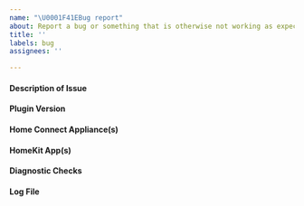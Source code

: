 ```yaml
---
name: "\U0001F41EBug report"
about: Report a bug or something that is otherwise not working as expected.
title: ''
labels: bug
assignees: ''

---
```


#### Description of Issue
<!-- Please provide a clear and concise description of the bug below. -->

#### Plugin Version
<!-- Please state the version number of this plugin that exhibits the bug. If this is not the most recent release then please try updating to the latest version before reporting the issue. -->

#### Home Connect Appliance(s)
<!-- If this issue relates to a specific appliance then please provide the manufacturer, type, and model number, e.g. Siemens Oven HB678GBS6B/50. These details can be found in the Apple Home app or the Homebridge log file. -->

#### HomeKit App(s)
<!-- If this issue relates to a specific HomeKit app then please provide details, e.g. Apple Home, Elgato Eve, Home+ 4, Hesperus, etc. -->

#### Diagnostic Checks
<!-- Summarise the steps that have you have taken to rule-out problems with the Home Connect servers or appliance, e.g. controlling the appliance via the Home Connect app, verifying the Network status in the Home Connect app, checking the official server status (https://www.home-connect.com/global/help-support/system-status), and/or checking the unofficial server status (https://www.thouky.co.uk/homeconnect.html). -->

#### Log File
<!-- Please copy/paste relevant log entries below, between the ``` marks. Attach longer logs as a text file. Do NOT use a screenshot. These logs should be captured with Homebridge in debug mode (enabled using its -D command line option). -->
```
```
